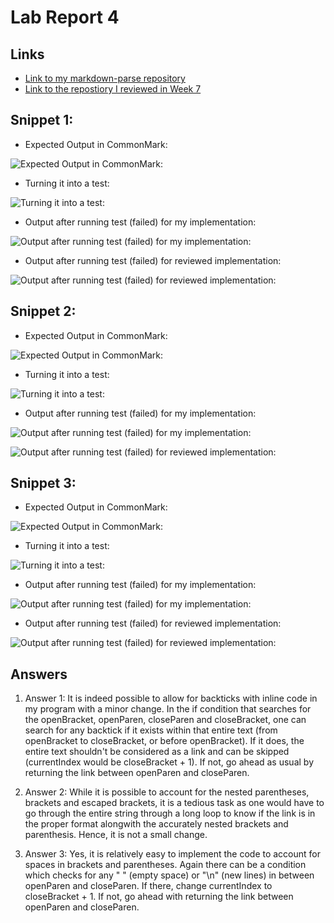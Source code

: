 # Lab Report 4

## Links

* [Link to my markdown-parse repository](https://github.com/Mashyuf/markdown-parser)
* [Link to the repostiory I reviewed in Week 7](https://github.com/cmy0357/markdown-parser)

## Snippet 1:

* Expected Output in CommonMark:

![Expected Output in CommonMark:](https://jemilparikh.github.io/Cse15L-LabReports/snippet1expectedOutput.png)

* Turning it into a test:

![Turning it into a test:](https://jemilparikh.github.io/Cse15L-LabReports/1.png)

* Output after running test (failed) for my implementation:

![Output after running test (failed) for my implementation:](https://jemilparikh.github.io/Cse15L-LabReports/7.png)

* Output after running test (failed) for reviewed implementation:

![Output after running test (failed) for reviewed implementation:](https://jemilparikh.github.io/Cse15L-LabReports/4.png)

## Snippet 2:

* Expected Output in CommonMark:

![Expected Output in CommonMark:](https://jemilparikh.github.io/Cse15L-LabReports/snippet2expectedOutput.png)

* Turning it into a test:

![Turning it into a test:](https://jemilparikh.github.io/Cse15L-LabReports/2.png)

* Output after running test (failed) for my implementation:

![Output after running test (failed) for my implementation:](https://jemilparikh.github.io/Cse15L-LabReports/8.png)

![Output after running test (failed) for reviewed implementation:](https://jemilparikh.github.io/Cse15L-LabReports/5.png)

## Snippet 3:

* Expected Output in CommonMark:

![Expected Output in CommonMark:](https://jemilparikh.github.io/Cse15L-LabReports/snippet3expectedOutput.png)

* Turning it into a test:

![Turning it into a test:](https://jemilparikh.github.io/Cse15L-LabReports/3.png)

* Output after running test (failed) for my implementation:

![Output after running test (failed) for my implementation:](https://jemilparikh.github.io/Cse15L-LabReports/9.png)

* Output after running test (failed) for reviewed implementation:

![Output after running test (failed) for reviewed implementation:](https://jemilparikh.github.io/Cse15L-LabReports/6.png)


## Answers

1. Answer 1: It is indeed possible to allow for backticks with inline code in my program with a minor change. In the if condition that searches for the openBracket, openParen, closeParen and closeBracket, one can search for any backtick if it exists within that entire text (from openBracket to closeBracket, or before openBracket). If it does, the entire text shouldn't be considered as a link and can be skipped (currentIndex would be closeBracket + 1). If not, go ahead as usual by returning the link between openParen and closeParen.

2. Answer 2: While it is possible to account for the nested parentheses, brackets and escaped brackets, it is a tedious task as one would have to go through the entire string through a long loop to know if the link is in the proper format alongwith the accurately nested brackets and parenthesis. Hence, it is not a small change.

3. Answer 3: Yes, it is relatively easy to implement the code to account for spaces in brackets and parentheses. Again there can be a condition which checks for any " " (empty space) or "\n" (new lines) in between openParen and closeParen. If there, change currentIndex to closeBracket + 1. If not, go ahead with returning the link between openParen and closeParen.



